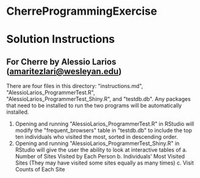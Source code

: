 # CherreProgrammingExercise

# Solution Instructions
## For Cherre by Alessio Larios (amaritezlari@wesleyan.edu)
There are four files in this directory: "instructions.md", "AlessioLarios_ProgrammerTest.R", "AlessioLarios_ProgrammerTest_Shiny.R", and "testdb.db". Any packages that need to be installed to run the two programs will be automatically installed.
1. Opening and running "AlessioLarios_ProgrammerTest.R" in RStudio will modify the "frequent_browsers" table in "testdb.db" to include the top ten individuals who visited the most, sorted in descending order.
2. Opening and running "AlessioLarios_ProgrammerTest_Shiny.R" in RStudio will give the user the ability to look at interactive tables of 
    a. Number of Sites Visited by Each Person
    b. Individuals' Most Visited Sites (They may have visited some sites equally as many times)
    c. Visit Counts of Each Site
